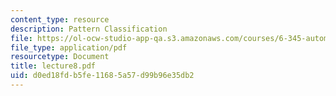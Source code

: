 ```yaml
---
content_type: resource
description: Pattern Classification
file: https://ol-ocw-studio-app-qa.s3.amazonaws.com/courses/6-345-automatic-speech-recognition-spring-2003/d0ed18fdb5fe11685a57d99b96e35db2_lecture8.pdf
file_type: application/pdf
resourcetype: Document
title: lecture8.pdf
uid: d0ed18fd-b5fe-1168-5a57-d99b96e35db2
---
```

